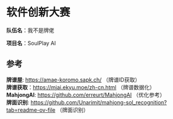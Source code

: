 # 软件创新大赛
__队伍名__：我不是牌佬

__项目名__：SoulPlay AI


## 参考 
__牌谱屋__: https://amae-koromo.sapk.ch/                     （牌谱ID获取）   
__牌谱获取__：https://mjai.ekyu.moe/zh-cn.html               （牌谱数据化）   
__MahjongAI__: https://github.com/erreurt/MahjongAI          （优化参考）   
__牌面识别__: https://github.com/Unarimit/mahjong-sol_recognition?tab=readme-ov-file      （牌面识别）   

